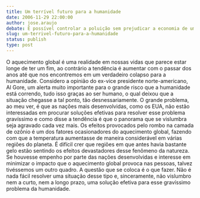 ```yaml
---
title: Um terrível futuro para a humanidade
date: 2006-11-29 22:00:00
author: jose.araujo
debate: É possível controlar a poluição sem prejudicar a economia de um país?
slug: um-terrivel-futuro-para-a-humanidade
status: publish 
type: post
---
```


O aquecimento global é uma realidade em nossas vidas que parece estar longe de ter um fim, ao contrário a tendência é aumentar com o passar dos anos até que nos encontremos em um verdadeiro colapso para a humanidade. Considero a opinião do ex-vice presidente norte-americano, Al Gore, um alerta muito importante para o grande risco que a humanidade está correndo, tudo isso graças ao ser humano, o qual deixou que a situação chegasse a tal ponto, tão desnessariamente. O grande problema, ao meu ver, é que as nações mais desenvolvidas, como os EUA, não estão interessadas em procurar soluções efetivas para resolver esse problema gravíssimo e como disse a tendência é que o panorama que se vislumbra seja agravado cada vez mais. Os efeitos provocados pelo rombo na camada de ozônio é um dos fatores ocasionadores do aquecimento global, fazendo com que a temperatura aumentasse de maneira considerável em várias regiões do planeta. É difícil crer que regiões em que antes havia bastante gelo estão sentindo os efeitos devastadores desse fenômeno da natureza. Se houvesse empenho por parte das nações desenvolvidas e interesse em minimizar o impacto que o aquecimento global provoca nas pessoas, talvez tivéssemos um outro quadro. A questão que se coloca é o que fazer. Não é nada fácil resolver uma situação desse tipo e, sinceramente, não vislumbro nem a curto, nem a longo prazo, uma solução efetiva para esse gravíssimo problema da humanidade.
